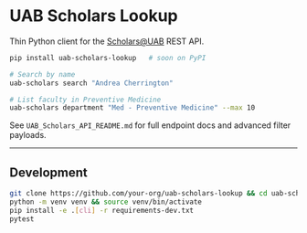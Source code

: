 # UAB Scholars Lookup

Thin Python client for the [Scholars@UAB](https://scholars.uab.edu/) REST API.

```bash
pip install uab-scholars-lookup   # soon on PyPI

# Search by name
uab-scholars search "Andrea Cherrington"

# List faculty in Preventive Medicine
uab-scholars department "Med - Preventive Medicine" --max 10
```

See `UAB_Scholars_API_README.md` for full endpoint docs and advanced filter payloads.

---

## Development

```bash
git clone https://github.com/your-org/uab-scholars-lookup && cd uab-scholars-lookup
python -m venv venv && source venv/bin/activate
pip install -e .[cli] -r requirements-dev.txt
pytest
```
